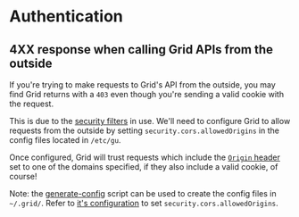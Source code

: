 # Authentication

## 4XX response when calling Grid APIs from the outside
If you're trying to make requests to Grid's API from the outside,
you may find Grid returns with a `403` even though you're sending a valid cookie with the request.

This is due to the [security filters](https://www.playframework.com/documentation/2.6.x/Filters) in use.
We'll need to configure Grid to allow requests from the outside by setting `security.cors.allowedOrigins` in the config files located in `/etc/gu`.

Once configured, Grid will trust requests which include the [`Origin` header](https://developer.mozilla.org/en-US/docs/Web/HTTP/Headers/Origin)
set to one of the domains specified, if they also include a valid cookie, of course!

Note: the [generate-config](../../dev/script/generate-config) script can be used to create the config files in `~/.grid/`.
Refer to [it's configuration](../../dev/script/generate-config/config.json5) to set `security.cors.allowedOrigins`.

